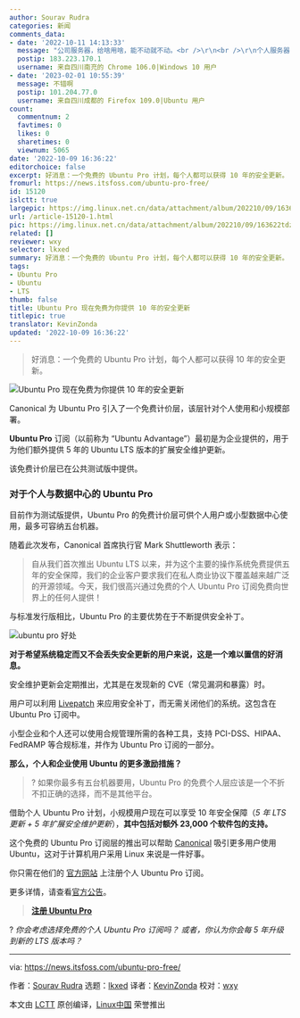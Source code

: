 ```yaml
---
author: Sourav Rudra
categories: 新闻
comments_data:
- date: '2022-10-11 14:13:33'
  message: "公司服务器，给啥用啥，能不动就不动。<br />\r\n<br />\r\n个人服务器，可以用 Arch Linux 和 Debian Sid。滚动更新，一劳永逸。"
  postip: 183.223.170.1
  username: 来自四川南充的 Chrome 106.0|Windows 10 用户
- date: '2023-02-01 10:55:39'
  message: 不错啊
  postip: 101.204.77.0
  username: 来自四川成都的 Firefox 109.0|Ubuntu 用户
count:
  commentnum: 2
  favtimes: 0
  likes: 0
  sharetimes: 0
  viewnum: 5065
date: '2022-10-09 16:36:22'
editorchoice: false
excerpt: 好消息：一个免费的 Ubuntu Pro 计划，每个人都可以获得 10 年的安全更新。
fromurl: https://news.itsfoss.com/ubuntu-pro-free/
id: 15120
islctt: true
largepic: https://img.linux.net.cn/data/attachment/album/202210/09/163622tdzzorkfakr41f4g.jpg
url: /article-15120-1.html
pic: https://img.linux.net.cn/data/attachment/album/202210/09/163622tdzzorkfakr41f4g.jpg.thumb.jpg
related: []
reviewer: wxy
selector: lkxed
summary: 好消息：一个免费的 Ubuntu Pro 计划，每个人都可以获得 10 年的安全更新。
tags:
- Ubuntu Pro
- Ubuntu
- LTS
thumb: false
title: Ubuntu Pro 现在免费为你提供 10 年的安全更新
titlepic: true
translator: KevinZonda
updated: '2022-10-09 16:36:22'
---
```



> 
> 好消息：一个免费的 Ubuntu Pro 计划，每个人都可以获得 10 年的安全更新。
> 
> 
> 


![Ubuntu Pro 现在免费为你提供 10 年的安全更新](/data/attachment/album/202210/09/163622tdzzorkfakr41f4g.jpg)


Canonical 为 Ubuntu Pro 引入了一个免费计价层，该层针对个人使用和小规模部署。


**Ubuntu Pro** 订阅（以前称为 “Ubuntu Advantage”）最初是为企业提供的，用于为他们额外提供 5 年的 Ubuntu LTS 版本的扩展安全维护更新。


该免费计价层已在公共测试版中提供。


### 对于个人与数据中心的 Ubuntu Pro






目前作为测试版提供，Ubuntu Pro 的免费计价层可供个人用户或小型数据中心使用，最多可容纳五台机器。


随着此次发布，Canonical 首席执行官 Mark Shuttleworth 表示：



> 
> 自从我们首次推出 Ubuntu LTS 以来，并为这个主要的操作系统免费提供五年的安全保障，我们的企业客户要求我们在私人商业协议下覆盖越来越广泛的开源领域。今天，我们很高兴通过免费的个人 Ubuntu Pro 订阅免费向世界上的任何人提供！
> 
> 
> 


与标准发行版相比，Ubuntu Pro 的主要优势在于不断提供安全补丁。


![ubuntu pro 好处](/data/attachment/album/202210/09/163622x0jjaaotj5kqj980.png)


**对于希望系统稳定而又不会丢失安全更新的用户来说，这是一个难以置信的好消息。**


安全维护更新会定期推出，尤其是在发现新的 CVE（常见漏洞和暴露）时。


用户可以利用 [Livepatch](https://ubuntu.com/security/livepatch) 来应用安全补丁，而无需关闭他们的系统。这包含在 Ubuntu Pro 订阅中。


小型企业和个人还可以使用合规管理所需的各种工具，支持 PCI-DSS、HIPAA、FedRAMP 等合规标准，并作为 Ubuntu Pro 订阅的一部分。


**那么，个人和企业使用 Ubuntu 的更多激励措施？**



> 
> ? 如果你最多有五台机器要用，Ubuntu Pro 的免费个人层应该是一个不折不扣正确的选择，而不是其他平台。
> 
> 
> 


借助个人 Ubuntu Pro 计划，小规模用户现在可以享受 10 年安全保障（*5 年 LTS 更新 + 5 年扩展安全维护更新*），**其中包括对额外 23,000 个软件包的支持。**


这个免费的 Ubuntu Pro 订阅层的推出可以帮助 [Canonical](https://canonical.com/) 吸引更多用户使用 Ubuntu，这对于计算机用户采用 Linux 来说是一件好事。


你只需在他们的 [官方网站](https://ubuntu.com/pro) 上注册个人 Ubuntu Pro 订阅。


更多详情，请查看[官方公告](https://ubuntu.com//blog/ubuntu-pro-beta-release)。



> 
> **[注册 Ubuntu Pro](https://ubuntu.com/pro)**
> 
> 
> 


? *你会考虑选择免费的个人 Ubuntu Pro 订阅吗？ 或者，你认为你会每 5 年升级到新的 LTS 版本吗？*




---


via: <https://news.itsfoss.com/ubuntu-pro-free/>


作者：[Sourav Rudra](https://news.itsfoss.com/author/sourav/) 选题：[lkxed](https://github.com/lkxed) 译者：[KevinZonda](https://github.com/KevinZonda) 校对：[wxy](https://github.com/wxy)


本文由 [LCTT](https://github.com/LCTT/TranslateProject) 原创编译，[Linux中国](https://linux.cn/) 荣誉推出